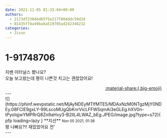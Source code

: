 ```yaml
---
date: 2021-11-05 01:33:04+09:00
authors:
  - 2173df2304bd65f5e217f804ddc59d2d
  - 01435f74a49ba8a519705ad242348232
categories:
  - Jisun
---
```


# 1-91748706

<div class="post-container" markdown="1">
<div class="content-container md-sidebar__scrollwrap" markdown="1">

지쎈 이터널스 봤나요?<br>오늘 보고왔는데 평이 나쁜것 치고는 괜찮았어요!

</div>
</div>

<div style="text-align: right;" markdown="1">
<a href="https://weverse.io/fromis9/fanpost/1-91748706" style="text-align: right;">:material-share:{.big-emoji}</a>
</div>
---

<div class="comments-container md-sidebar__scrollwrap" markdown="1">
<div class="comment" markdown="1">
<div class='id-container' markdown="1">
![](https://phinf.wevpstatic.net/MjAyNDEyMTlfMTE5/MDAxNzM0NTgzMjY0NDEy.08FClE9gxLY-99LscoMUgQbKnrVicLFFWSqmAi3eGLEg.hXV0n-tPyoIqjwYMPRrQ8Zn9aHvy3-B2llL4LWAZ_bEg.JPEG/image.jpg?type=s72){ pfp loading=lazy }
**<span class="artist">지선</span>** <small>Nov 05 2021, 01:36</small><br>
</div>
<div class='comment-body' markdown="1">
평 나빠요?!! 재밌었어요 전'
</div>
</div>
</div>
---
